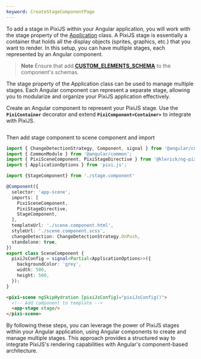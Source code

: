 ```yaml
---
keyword: CreateStageComponentPage
---
```


To add a stage in PixiJS within your Angular application, you will work with the stage property of the [Application](https://pixijs.download/release/docs/app.Application.html#stage) class. 
A PixiJS stage is essentially a container that holds all the display objects (sprites, graphics, etc.) that you want to render. 
In this setup, you can have multiple stages, each represented by an Angular component.

> **Note**
> Ensure that add [**CUSTOM_ELEMENTS_SCHEMA**](https://angular.dev/guide/components/advanced-configuration#custom-element-schemas) to the component's schemas.

The stage property of the Application class can be used to manage multiple stages. 
Each Angular component can represent a separate stage, allowing you to modularize and organize your PixiJS application effectively.

Create an Angular component to represent your PixiJS stage. 
Use the **`PixiContainer`** decorator and extend **`PixiComponent<Container>`** to integrate with PixiJS.

```typescript file="../../../src/app/example-doc/stage/stage.component.ts" name="stage.component.ts" icon="angular"

```

Then add stage component to scene component and import 

```typescript group="create-scene" name="scene.component.ts" {6,11,12}
import { ChangeDetectionStrategy, Component, signal } from '@angular/core';
import { CommonModule } from '@angular/common';
import { PixiSceneComponent, PixiStageDirective } from '@klerick/ng-pixijs';
import { ApplicationOptions } from 'pixi.js';

import {StageComponent} from './stage.component'

@Component({
  selector: 'app-scene',
  imports: [
    PixiSceneComponent,
    PixiStageDirective,
    StageComponent,
  ],
  templateUrl: './scene.component.html',
  styleUrl: './scene.component.scss',
  changeDetection: ChangeDetectionStrategy.OnPush,
  standalone: true,
})
export class SceneComponent {
  pixiJsConfig = signal<Partial<ApplicationOptions>>({
    backgroundColor: 'grey',
    width: 500,
    height: 500,
  });
}
```

```html group="create-scene" name="scene.component.html"
<pixi-scene ngSkipHydration [pixiJsConfig]="pixiJsConfig()">
  <!-- Add component to template -->
  <app-stage stage/>
</pixi-scene>
```

By following these steps, you can leverage the power of PixiJS stages within your Angular application, using Angular components to create and manage multiple stages.
This approach provides a structured way to integrate PixiJS's rendering capabilities with Angular's component-based architecture.

